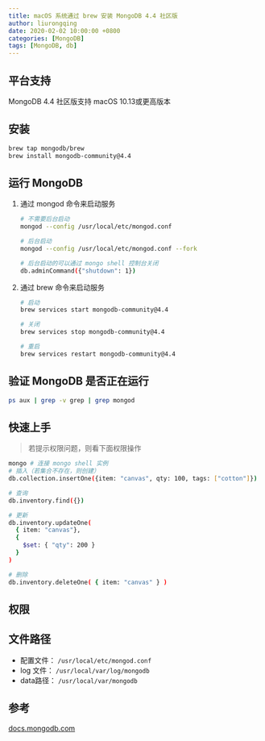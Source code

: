 ```yaml
---
title: macOS 系统通过 brew 安装 MongoDB 4.4 社区版
author: liurongqing
date: 2020-02-02 10:00:00 +0800
categories: [MongoDB]
tags: [MongoDB, db]
---
```


## 平台支持

MongoDB 4.4 社区版支持 macOS 10.13或更高版本

## 安装

```bash
brew tap mongodb/brew
brew install mongodb-community@4.4
```

## 运行 MongoDB

1. 通过 mongod 命令来启动服务

    ```bash
    # 不需要后台启动
    mongod --config /usr/local/etc/mongod.conf

    # 后台启动
    mongod --config /usr/local/etc/mongod.conf --fork

    # 后台启动的可以通过 mongo shell 控制台关闭
    db.adminCommand({"shutdown": 1})
    ```
2. 通过 brew 命令来启动服务

    ```bash
    # 启动
    brew services start mongodb-community@4.4

    # 关闭
    brew services stop mongodb-community@4.4

    # 重启
    brew services restart mongodb-community@4.4
    ```

## 验证 MongoDB 是否正在运行

```bash
ps aux | grep -v grep | grep mongod
```

## 快速上手

> 若提示权限问题，则看下面权限操作

```bash
mongo # 连接 mongo shell 实例
# 插入（若集合不存在，则创建）
db.collection.insertOne({item: "canvas", qty: 100, tags: ["cotton"]})

# 查询
db.inventory.find({})

# 更新
db.inventory.updateOne(
  { item: "canvas"},
  {
    $set: { "qty": 200 }
  }
)

# 删除
db.inventory.deleteOne( { item: "canvas" } )

```

## 权限

## 文件路径

- 配置文件： `/usr/local/etc/mongod.conf`
- log 文件： `/usr/local/var/log/mongodb`
- data路径： `/usr/local/var/mongodb`

## 参考

[docs.mongodb.com](https://docs.mongodb.com/manual/tutorial/install-mongodb-on-os-x/)
